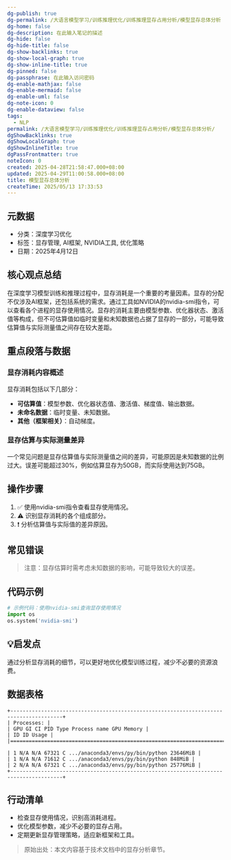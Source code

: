 ```yaml
---
dg-publish: true
dg-permalink: /大语言模型学习/训练推理优化/训练推理显存占用分析/模型显存总体分析
dg-home: false
dg-description: 在此输入笔记的描述
dg-hide: false
dg-hide-title: false
dg-show-backlinks: true
dg-show-local-graph: true
dg-show-inline-title: true
dg-pinned: false
dg-passphrase: 在此输入访问密码
dg-enable-mathjax: false
dg-enable-mermaid: false
dg-enable-uml: false
dg-note-icon: 0
dg-enable-dataview: false
tags:
  - NLP
permalink: /大语言模型学习/训练推理优化/训练推理显存占用分析/模型显存总体分析/
dgShowBacklinks: true
dgShowLocalGraph: true
dgShowInlineTitle: true
dgPassFrontmatter: true
noteIcon: 0
created: 2025-04-28T21:58:47.000+08:00
updated: 2025-04-29T11:00:58.000+08:00
title: 模型显存总体分析
createTime: 2025/05/13 17:33:53
---
```




## 元数据
- 分类：深度学习优化
- 标签：显存管理, AI框架, NVIDIA工具, 优化策略
- 日期：2025年4月12日



## 核心观点总结
在深度学习模型训练和推理过程中，显存消耗是一个重要的考量因素。显存的分配不仅涉及AI框架，还包括系统的需求。通过工具如NVIDIA的nvidia-smi指令，可以查看各个进程的显存使用情况。显存的消耗主要由模型参数、优化器状态、激活值等构成，但不可估算值如临时变量和未知数据也占据了显存的一部分，可能导致估算值与实际测量值之间存在较大差距。



## 重点段落与数据

### 显存消耗内容概述
显存消耗包括以下几部分：
- **可估算值**：模型参数、优化器状态值、激活值、梯度值、输出数据。
- **未命名数据**：临时变量、未知数据。
- **其他（框架相关）**：自动梯度。


### 显存估算与实际测量差异
一个常见问题是显存估算值与实际测量值之间的差异，可能原因是未知数据的比例过大。误差可能超过30%，例如估算显存为50GB，而实际使用达到75GB。



## 操作步骤
1. ✅ 使用nvidia-smi指令查看显存使用情况。
2. ⚠ 识别显存消耗的各个组成部分。
3. ❗ 分析估算值与实际值的差异原因。



## 常见错误
> 注意：显存估算时需考虑未知数据的影响，可能导致较大的误差。



## 代码示例
```python
# 示例代码：使用nvidia-smi查询显存使用情况
import os
os.system('nvidia-smi')
```



## 💡启发点
通过分析显存消耗的细节，可以更好地优化模型训练过程，减少不必要的资源浪费。



## 数据表格
```
+---------------------------------------------------------------------------------------+ ​
| Processes: | ​
| GPU GI CI PID Type Process name GPU Memory | ​
| ID ID Usage | ​
|=======================================================================================| ​
| 1 N/A N/A 67321 C .../anaconda3/envs/py/bin/python 23646MiB | ​
| 1 N/A N/A 71612 C .../anaconda3/envs/py/bin/python 848MiB | ​
| 2 N/A N/A 67321 C .../anaconda3/envs/py/bin/python 25776MiB | ​
+---------------------------------------------------------------------------------------+

```



## 行动清单
- 检查显存使用情况，识别高消耗进程。
- 优化模型参数，减少不必要的显存占用。
- 定期更新显存管理策略，适应新框架和工具。

> 原始出处：本文内容基于技术文档中的显存分析章节。
